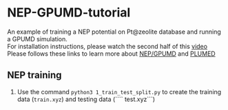 # NEP-GPUMD-tutorial
An example of training a NEP potential on Pt@zeolite database and running a GPUMD simulation.\
For installation instructions, please watch the second half of this [video](https://youtu.be/UFqUJcnxXUQ?feature=shared)\
Please follows these links to learn more about [NEP/GPUMD](https://gpumd.org/) and [PLUMED](https://www.plumed.org/doc-v2.8/user-doc/html/_m_e_t_a_d.html)
## NEP training 
1. Use the command ````python3 1_train_test_split.py```` to create the training data (````train.xyz````) and testing data (```` test.xyz```)
